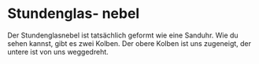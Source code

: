 # Stundenglas- nebel

Der Stundenglasnebel ist tatsächlich geformt wie eine Sanduhr. Wie du sehen
kannst, gibt es zwei Kolben. Der obere Kolben ist uns zugeneigt, der untere ist
von uns weggedreht.
